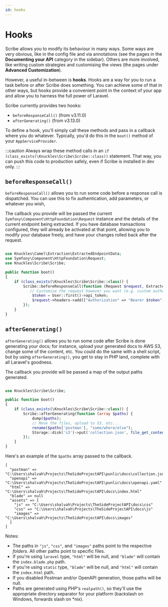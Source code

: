 ```yaml
---
id: hooks
---
```


# Hooks

Scribe allows you to modify its behaviour in many ways. Some ways are very obvious, like in the config file and via annotations (see the pages in the **Documenting your API** category in the sidebar). Others are more involved, like writing custom strategies and customising the views (the pages under **Advanced Customization**).

However, a useful in-between is **hooks**. Hooks are a way for you to run a task before or after Scribe does something. You can achieve some of that in other ways, but hooks provide a convenient point in the context of your app and allow you to harness the full power of Laravel.

Scribe currently provides two hooks:
- `beforeResponseCall()` (from v3.11.0)
- `afterGenerating()` (from v3.13.0)

To define a hook, you'll simply call these methods and pass in a callback where you do whatever. Typically, you'd do this in the `boot()` method of your `AppServiceProvider`.

:::caution
Always wrap these method calls in an `if (class_exists(\Knuckles\Scribe\Scribe::class))` statement. That way, you can push this code to production safely, even if Scribe is installed in dev only.
:::

## `beforeResponseCall()`
`beforeResponseCall()` allows you to run some code before a response call is dispatched. You can use this to fix authentication, add parameters, or whatever you wish,

The callback you provide will be passed the current `Symfony\Component\HttpFoundation\Request` instance and the details of the current endpoint being extracted. If you have database transactions configured, they will already be activated at that point, allowing you to modify your database freely, and have your changes rolled back after the request.

```php title=app\Providers\AppServiceProvider.php

use Knuckles\Camel\Extraction\ExtractedEndpointData;
use Symfony\Component\HttpFoundation\Request;
use Knuckles\Scribe\Scribe;

public function boot()
{
    if (class_exists(\Knuckles\Scribe\Scribe::class)) {
        Scribe::beforeResponseCall(function (Request $request, ExtractedEndpointData $endpointData) {
           // Customise the request however you want (e.g. custom authentication)
            $token = User::first()->api_token;
            $request->headers->add(["Authorization" => "Bearer $token"]);
        });
    }
}
```

## `afterGenerating()`
`afterGenerating()` allows you to run some code after Scribe is done generating your docs; for instance, upload your generated docs to AWS S3, change some of the content, etc. You could do the same with a shell script, but by using `afterGenerating()`, you get to stay in PHP land, complete with all Laravel's goodness.

The callback you provide will be passed a map of the output paths generated.

```php title=app\Providers\AppServiceProvider.php

use Knuckles\Scribe\Scribe;

public function boot()
{
    if (class_exists(\Knuckles\Scribe\Scribe::class)) {
        Scribe::afterGenerating(function (array $paths) {
            dump($paths);
            // Move the files, upload to S3, etc...
            rename($paths['postman'], "some/where/else");
            Storage::disk('s3')->put('collection.json', file_get_contents($paths['postman']));
        });
    }
}
```

Here's an example of the `$paths` array passed to the callback.

```
[
  "postman" => "C:\Users\shalvah\Projects\TheSideProjectAPI\punlic\docs\collection.json"
  "openapi" => "C:\Users\shalvah\Projects\TheSideProjectAPI\punlic\docs\openapi.yaml"
  "html" => "C:\Users\shalvah\Projects\TheSideProjectAPI\docs\index.html"
  "blade" => null
  "assets" => [
    "js" => "C:\Users\shalvah\Projects\TheSideProjectAPI\docs\css"
    "css" => "C:\Users\shalvah\Projects\TheSideProjectAPI\docs\js"
    "images" => "C:\Users\shalvah\Projects\TheSideProjectAPI\docs\images"
  ]
]
```

Notes:
- The paths in `"js"`, `"css"`, and `"images"` paths point to the respective _folders_. All other paths point to specific files.
- If you're using `laravel` type, `"html"` will be null, and `"blade"` will contain the `index.blade.php` path.
- If you're using `static` type, `"blade"` will be null, and `"html"` will contain the `index.html` path.
- If you disabled Postman and/or OpenAPI generation, those paths will be null.
- Paths are generated using PHP's `realpath()`, so they'll use the appropriate directory separator for your platform (backslash on Windows, forwards slash on *nix).
